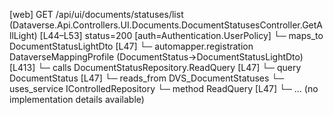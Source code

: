 [web] GET /api/ui/documents/statuses/list  (Dataverse.Api.Controllers.UI.Documents.DocumentStatusesController.GetAllLight)  [L44–L53] status=200 [auth=Authentication.UserPolicy]
  └─ maps_to DocumentStatusLightDto [L47]
    └─ automapper.registration DataverseMappingProfile (DocumentStatus->DocumentStatusLightDto) [L413]
  └─ calls DocumentStatusRepository.ReadQuery [L47]
  └─ query DocumentStatus [L47]
    └─ reads_from DVS_DocumentStatuses
  └─ uses_service IControlledRepository<DocumentStatus>
    └─ method ReadQuery [L47]
      └─ ... (no implementation details available)

